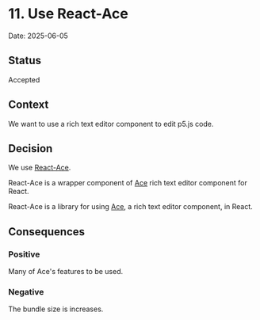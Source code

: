 # 11. Use React-Ace

Date: 2025-06-05

## Status

Accepted

## Context

We want to use a rich text editor component to edit p5.js code.

## Decision

We use [React-Ace](https://github.com/securingsincity/react-ace).

React-Ace is a wrapper component of [Ace](https://ace.c9.io/) rich text editor component for React.

React-Ace is a library for using [Ace](https://ace.c9.io/), a rich text editor component, in React.

## Consequences

### Positive

Many of Ace's features to be used.

### Negative

The bundle size is increases.
